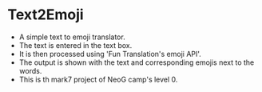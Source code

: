 # Text2Emoji
- A simple text to emoji translator.
- The text is entered in the text box.
- It is then processed using 'Fun Translation's emoji API'.
- The output is shown with the text and corresponding emojis next to the words.
- This is th mark7 project of NeoG camp's level 0.
